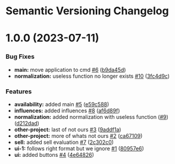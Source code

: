 # Semantic Versioning Changelog

# 1.0.0 (2023-07-11)


### Bug Fixes

* **main:** move application to cmd [#6](https://github.com/tanayagarflyr/fakeRM/issues/6) ([b9da45d](https://github.com/tanayagarflyr/fakeRM/commit/b9da45dc9c13ec506b189055dc44e6c33d96492c))
* **normalization:** useless function no longer exists [#10](https://github.com/tanayagarflyr/fakeRM/issues/10) ([3fc4d9c](https://github.com/tanayagarflyr/fakeRM/commit/3fc4d9c3319e272150c7b4c0176c7f07d0fc0d93))


### Features

* **availability:** added main [#5](https://github.com/tanayagarflyr/fakeRM/issues/5) ([e59c588](https://github.com/tanayagarflyr/fakeRM/commit/e59c588c54cdf283c4ced5372905b0ab7789d2c6))
* **influences:** added influences [#8](https://github.com/tanayagarflyr/fakeRM/issues/8) ([af6d89f](https://github.com/tanayagarflyr/fakeRM/commit/af6d89fd6b78aa984b33f6515e5daafbfa6020af))
* **normalization:** added normalization with useless function ([#9](https://github.com/tanayagarflyr/fakeRM/issues/9)) ([d212dad](https://github.com/tanayagarflyr/fakeRM/commit/d212dadcf08770d8468782a33526ad55ffb8443c))
* **other-project:** last of not ours [#3](https://github.com/tanayagarflyr/fakeRM/issues/3) ([9addf1a](https://github.com/tanayagarflyr/fakeRM/commit/9addf1a531e0671f9957cce22884d34df22ed55d))
* **other-project:** more of whats not ours [#2](https://github.com/tanayagarflyr/fakeRM/issues/2) ([ca67109](https://github.com/tanayagarflyr/fakeRM/commit/ca67109bf3607425b920e68847d06dfd49bd2e11))
* **sell:** added sell evaluation [#7](https://github.com/tanayagarflyr/fakeRM/issues/7) ([2c302c0](https://github.com/tanayagarflyr/fakeRM/commit/2c302c07d1284a525783974d4447d0c17d1772f7))
* **ui-1:** follows right format but we ignore [#1](https://github.com/tanayagarflyr/fakeRM/issues/1) ([80957e6](https://github.com/tanayagarflyr/fakeRM/commit/80957e6cd72f9b7207338885f113e6a7c6c8d3c9))
* **ui:** added buttons [#4](https://github.com/tanayagarflyr/fakeRM/issues/4) ([4e64826](https://github.com/tanayagarflyr/fakeRM/commit/4e648266f1bba2d5d0bd97e604490123917f47a6))
